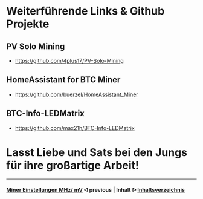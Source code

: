 # Weiterführende Links & Github Projekte

## PV Solo Mining

* https://github.com/4plus17/PV-Solo-Mining

## HomeAssistant for BTC Miner

* https://github.com/buerzel/HomeAssistant_Miner

## BTC-Info-LEDMatrix

* https://github.com/max21h/BTC-Info-LEDMatrix


# Lasst Liebe und Sats bei den Jungs für ihre großartige Arbeit! 


---

#### [Miner Einstellungen MHz/ mV](miner-settings.md)  ᐊ  previous | Inhalt  ᐅ  [Inhaltsverzeichnis](/)

